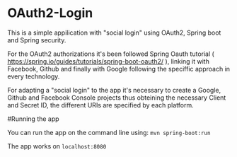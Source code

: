 # OAuth2-Login

This is a simple appilication with "social login" using OAuth2, Spring boot and Spring security.

For the OAuth2 authorizations it's been followed Spring Oauth tutorial ( https://spring.io/guides/tutorials/spring-boot-oauth2/ ), linking it with Facebook, Github and finally with Google following the speciffic approach in every technology.

For adapting a "social login" to the app it's necessary to create a Google, Github and Facebook Console projects thus obteining the necessary Client and Secret ID, the different URIs are specified by each platform.

#Running the app

You can run the app on the command line using: `mvn spring-boot:run`

The app works on `localhost:8080`
